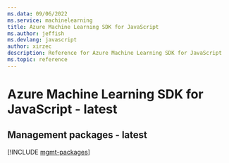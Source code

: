 ```yaml
---
ms.data: 09/06/2022
ms.service: machinelearning
title: Azure Machine Learning SDK for JavaScript
ms.author: jeffish
ms.devlang: javascript
author: xirzec
description: Reference for Azure Machine Learning SDK for JavaScript
ms.topic: reference
---
```

# Azure Machine Learning SDK for JavaScript - latest

## Management packages - latest
[!INCLUDE [mgmt-packages](machine-learning-mgmt-index.md)]